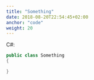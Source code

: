 ```yaml
---
title: "Something"
date: 2018-08-20T22:54:45+02:00
anchor: "code"
weight: 20
---
```


C#:

```c#
public class Something
{

}
```
